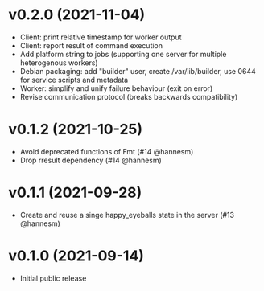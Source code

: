 # v0.2.0 (2021-11-04)

* Client: print relative timestamp for worker output
* Client: report result of command execution
* Add platform string to jobs (supporting one server for
  multiple heterogenous workers)
* Debian packaging: add "builder" user, create /var/lib/builder,
  use 0644 for service scripts and metadata
* Worker: simplify and unify failure behaviour (exit on error)
* Revise communication protocol (breaks backwards compatibility)

# v0.1.2 (2021-10-25)

* Avoid deprecated functions of Fmt (#14 @hannesm)
* Drop rresult dependency (#14 @hannesm)

# v0.1.1 (2021-09-28)

* Create and reuse a singe happy_eyeballs state in the server (#13 @hannesm)

# v0.1.0 (2021-09-14)

* Initial public release
